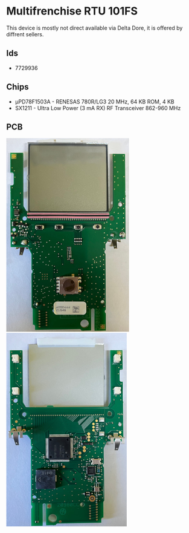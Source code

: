 # Multifrenchise RTU 101FS

This device is mostly not direct available via Delta Dore, it is offered by diffrent sellers.

## Ids

* 7729936

## Chips

* µPD78F1503A - RENESAS 780R/LG3 20 MHz, 64 KB ROM, 4 KB
* SX1211 - Ultra Low Power (3 mA RX) RF Transceiver 862-960 MHz

## PCB

![TOP](img/RTU_101FS_top.jpg)
![BOTTOM](img/RTU_101FS_bottom.jpg)